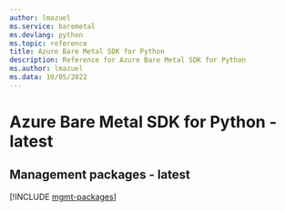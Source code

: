 ```yaml
---
author: lmazuel
ms.service: baremetal
ms.devlang: python
ms.topic: reference
title: Azure Bare Metal SDK for Python
description: Reference for Azure Bare Metal SDK for Python
ms.author: lmazuel
ms.data: 10/05/2022
---
```

# Azure Bare Metal SDK for Python - latest

## Management packages - latest
[!INCLUDE [mgmt-packages](bare-metal-mgmt-index.md)]